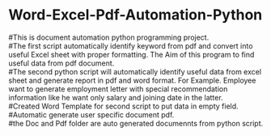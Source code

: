 # Word-Excel-Pdf-Automation-Python

#This is document automation python programming project.<br />
#The first script automatically identify keyword from pdf and convert into useful Excel sheet with proper formatting. The Aim of this program to find useful data from pdf document. <br />
#The second python script will automatically identify useful data from excel sheet and generate report in pdf and word format. For Example. Employee want to generate employment letter with special recommendation information like he want only salary and joining date in the latter.<br />
#Created Word Template for second script to put data in empty field.<br />
#Automatic generate user specific document pdf.<br />
#the Doc and Pdf folder are auto generated documennts from python script.<br /> 

